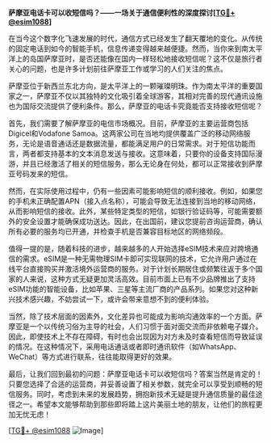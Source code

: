 **萨摩亚电话卡可以收短信吗？——一场关于通信便利性的深度探讨[[TG💪+ @esim1088](https://t.me/s/esim1088)]**

在当今这个数字化飞速发展的时代，通信方式已经发生了翻天覆地的变化。从传统的固定电话到如今的智能手机，信息传递变得越来越便捷。然而，当你来到南太平洋上的岛国萨摩亚时，是否还能像在国内一样轻松地接收短信呢？这不仅是旅行者关心的问题，也是许多计划前往萨摩亚工作或学习的人们关注的焦点。

萨摩亚位于新西兰东北方向，是太平洋上的一颗璀璨明珠。作为南太平洋的重要国家之一，萨摩亚不仅以其独特的文化吸引着全球游客，其相对完善的现代通讯设施也为国际交流提供了便利条件。那么，萨摩亚的电话卡究竟能否支持接收短信呢？

首先，我们需要了解萨摩亚的电信市场概况。目前，萨摩亚的主要运营商包括Digicel和Vodafone Samoa。这两家公司在当地均提供覆盖广泛的移动网络服务，无论是语音通话还是数据流量，都能满足用户的日常需求。对于短信功能而言，两者都支持基本的文本消息发送与接收。这意味着，只要你的设备支持国际漫游，并且已经激活了相关的短信服务，那么无论身在何处，都可以正常接收到萨摩亚号码发来的短信。

然而，在实际使用过程中，仍有一些因素可能影响短信的顺利接收。例如，如果您的手机未正确配置APN（接入点名称），可能会导致无法连接到当地的移动网络，从而影响短信的接收。此外，某些特定类型的短信，如银行验证码等，可能需要额外的安全设置才能确保成功送达。因此，在出国前，建议您提前咨询运营商，确认所有必要的服务均已开通，并检查手机是否兼容目标地区的网络频段。

值得一提的是，随着科技的进步，越来越多的人开始选择eSIM技术来应对跨境通信的需求。eSIM是一种无需物理SIM卡即可实现联网的技术，它允许用户通过在线平台直接购买并激活境外运营商的服务。对于计划长期居住或频繁往返于多个国家的人来说，这种方式无疑更加灵活高效。目前市面上已有不少品牌推出了支持eSIM功能的智能设备，比如苹果、三星等主流厂商的产品系列。如果您对这种新兴技术感兴趣，不妨尝试一下，或许会带来意想不到的便利体验。

当然，除了技术层面的因素外，文化差异也可能成为影响沟通效率的一个方面。萨摩亚是一个以传统习俗为主导的社会，人们习惯于面对面交流而非依赖电子媒介。因此，即使技术上不存在障碍，有时也会出现因为对方未及时查看短信而导致延误的情况。在这种情况下，采用电话通话或者即时通讯软件（如WhatsApp、WeChat）等方式进行联系，往往能取得更好的效果。

最后，让我们回到最初的问题：萨摩亚电话卡可以收短信吗？答案当然是肯定的！只要您选择了合适的运营商，并妥善设置了相关参数，就完全可以享受到顺畅的短信服务。同时，考虑到未来的发展趋势，拥抱新技术无疑是提升通信质量的最佳途径之一。希望本文能够帮助到那些即将踏上这片美丽土地的朋友，让他们的旅程更加无忧无虑！

[[TG💪+ @esim1088](https://t.me/s/esim1088) ![Image](https://i.postimg.cc/4NQfJmqS/Snipaste-2025-05-13-00-14-12.png)]